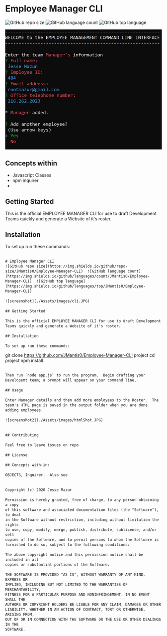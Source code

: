 # Employee Manager CLI
![GitHub repo size](https://img.shields.io/github/repo-size/JMantis0/Employee-Manager-CLI)  ![GitHub language count](https://img.shields.io/github/languages/count/JMantis0/Employee-Manager-CLI)  ![GitHub top language](https://img.shields.io/github/languages/top/JMantis0/Employee-Manager-CLI)  

![screenshot](./Assets/images/cli.JPG)

## Concepts within

- Javascript Classes
- npm inquirer
- 

## Getting Started

This is the official EMPLOYEE MANAGER CLI for use to draft Development Teams quickly and generate a Website of it's roster.

## Installation

To set up run these commands: 

```=======

# Employee Manager CLI
![GitHub repo size](https://img.shields.io/github/repo-size/JMantis0/Employee-Manager-CLI)  ![GitHub language count](https://img.shields.io/github/languages/count/JMantis0/Employee-Manager-CLI)  ![GitHub top language](https://img.shields.io/github/languages/top/JMantis0/Employee-Manager-CLI)  

![screenshot](./Assets/images/cli.JPG)

## Getting Started

This is the official EMPLOYEE MANAGER CLI for use to draft Development Teams quickly and generate a Website of it's roster.

## Installation

To set up run these commands: 

```
git clone https://github.com/JMantis0/Employee-Manager-CLI project
cd project
npm install
```

Then run `node app.js` to run the program.  Begin drafting your Developemt team; a prompt will appear on your command line.

## Usage

Enter Manager details and then add more employees to the Roster.  The team's HTML page is saved in the output folder when you are done adding employees.

![screenshot2](./Assets/images/htmlShot.JPG)


## Contributing

Feel free to leave issues on repo

## License

## Concepts with-in:

OBJECTS, Inquirer.  Also see 


Copyright (c) 2020 Jesse Mazur

Permission is hereby granted, free of charge, to any person obtaining a copy
of this software and associated documentation files (the "Software"), to deal
in the Software without restriction, including without limitation the rights
to use, copy, modify, merge, publish, distribute, sublicense, and/or sell
copies of the Software, and to permit persons to whom the Software is
furnished to do so, subject to the following conditions:

The above copyright notice and this permission notice shall be included in all
copies or substantial portions of the Software.

THE SOFTWARE IS PROVIDED "AS IS", WITHOUT WARRANTY OF ANY KIND, EXPRESS OR
IMPLIED, INCLUDING BUT NOT LIMITED TO THE WARRANTIES OF MERCHANTABILITY,
FITNESS FOR A PARTICULAR PURPOSE AND NONINFRINGEMENT. IN NO EVENT SHALL THE
AUTHORS OR COPYRIGHT HOLDERS BE LIABLE FOR ANY CLAIM, DAMAGES OR OTHER
LIABILITY, WHETHER IN AN ACTION OF CONTRACT, TORT OR OTHERWISE, ARISING FROM,
OUT OF OR IN CONNECTION WITH THE SOFTWARE OR THE USE OR OTHER DEALINGS IN THE
SOFTWARE.
